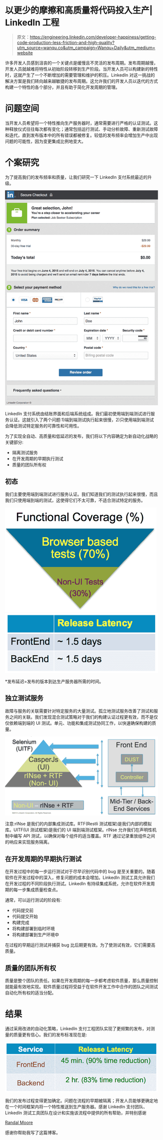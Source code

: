 # 以更少的摩擦和高质量将代码投入生产| LinkedIn 工程

> 原文：<https://engineering.linkedin.com/developer-happiness/getting-code-production-less-friction-and-high-quality?utm_source=wanqu.co&utm_campaign=Wanqu+Daily&utm_medium=website>

许多开发人员感到沮丧的一个关键点是缓慢且不灵活的发布周期。发布周期越慢，开发人员就越难将特性从初始阶段转移到生产阶段。当开发人员可以构建新的特性时，这就产生了一个不断增加的需要管理和维护的积压。LinkedIn 对这一挑战的解决方案是我们转向越来越敏捷的发布周期。这允许我们的开发人员以迭代的方式构建一个特性的各个部分，并且有助于简化开发周期的管理。

# 问题空间

当开发人员希望将一个特性推向生产服务器时，通常需要进行严格的认证测试。这种释放仪式往往每次都有变化；通常包括运行测试、手动分析故障、重新测试故障和迭代，直到发布版本中的所有错误都被修复。较低的发布频率会增加生产中出现问题的可能性，因为变更集成比例地变大。

# 个案研究

为了提高我们的发布频率和质量，让我们研究一下 LinkedIn 支付系统最近的升级。

![](img/23abd83c19958532744300d6d18440f2.png)

LinkedIn 支付系统由结账界面和后端系统组成。我们最初使用端到端测试进行服务认证。这就引入了两个问题:1)端到端测试执行起来很慢，2)只使用端到端测试会降低测试特定服务的可靠性和可用性。

为了实现全自动、高质量和低延迟的发布，我们将以下内容确定为新自动化战略的关键部分:

*   隔离测试服务
*   在开发周期的早期执行测试
*   质量的团队所有权

## 初态

我们主要使用端到端测试进行服务认证。我们知道我们的测试执行起来很慢，而且我们只使用端到端的测试，这使得它们不太可靠，不适合测试特定的服务。

![](img/3134e71ee9a1379dee18ed9d6c1692e8.png) ![](img/8fa04d549203ace6c9570e0b31296516.png)

*发布延迟=发布的版本到达生产服务器所需的时间。

## 独立测试服务

故障与服务的关联需要针对特定服务的大量测试。孤立地测试服务改善了测试和服务之间的关联。我们发现混合测试策略对于我们的构建认证过程更有效，而不是仅仅依赖端到端的 UI 测试。单元、功能和集成测试协同工作，以快速确保构建的质量。

![](img/db7fd3376ef5a34366d7bc7b2cbeee8b.png)

注意:rINse 是我们的内部集成测试库。RTF(Restli 测试框架)是我们内部的模拟库。UITF(UI 测试框架)是我们的 UI 端到端测试框架。rINse 允许我们在声明性机制中编写 API 测试，以确保对每个组件的适当覆盖。RTF 通过记录重放组件之间的响应来实现服务隔离。

## 在开发周期的早期执行测试

在开发过程中的每一步运行测试对于尽早识别代码中的 bug 是至关重要的。随着软件在开发过程中的深入，修复问题的成本会增加。LinkedIn 测试工具允许我们在开发过程的不同阶段执行测试。LinkedIn 有持续集成系统，允许在软件开发周期的每一步集成质量检查点。

通常，可以运行测试的阶段有:

*   代码提交前
*   代码提交开始
*   构建完成
*   将构建部署到临时环境
*   将构建部署到生产环境中

在过程的早期运行测试并捕获 bug 比后期更有效。为了使测试有效，它们需要高质量。

## 质量的团队所有权

质量是整个团队的责任。如果在开发周期的每一步都考虑软件质量，那么质量控制就能最有效地实现。软件质量过程将受益于在软件开发工作中合作的团队之间测试自动化所有权的适当分配。

# 结果

通过采用改进的自动化策略，LinkedIn 支付工程团队实现了更频繁的发布，对测量的质量更有信心。我们的发布标准现在是:

![](img/e8785e897bcffb716fcbfaad31b20641.png)

我们的发布过程变得更加确定。问题在流程的早期被隔离；开发人员能够更确定地在一个时间框架内将一个特性推送到生产服务器。感谢 LinkedIn 支付团队、LinkedIn 测试工具团队在设计和实施该流程中提供的所有帮助，并特别感谢

[Randal Moore](https://www.linkedin.com/pub/randy-moore/14/2b0/b55)

感谢你帮助我写了这篇博客。